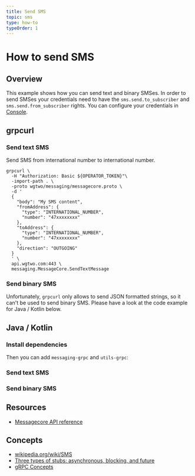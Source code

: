 ```yaml
---
title: Send SMS
topic: sms
type: how-to
typeOrder: 1
---
```


# How to send SMS

## Overview

This example shows how you can send text and binary SMSes. In order to send SMSes your credentials need to have the
`sms.send.to_subscriber` and `sms.send.from_subscriber` rights. You can configure your credentials in [Console](https://console.wgtwo.com/api-keys-redirect).

<DemoConfigurer />

## grpcurl

### Send text SMS

Send SMS from international number to international number.

```shell script
grpcurl \
  -H "Authorization: Basic ${OPERATOR_TOKEN}"\
  -import-path . \
  -proto wgtwo/messaging/messagecore.proto \
  -d '
  {
    "body": "My SMS content",
    "fromAddress": {
      "type": "INTERNATIONAL_NUMBER",
      "number": "47xxxxxxxx"
    },
    "toAddress": {
      "type": "INTERNATIONAL_NUMBER",
      "number": "47xxxxxxxx"
    },
    "direction": "OUTGOING"
  }
  ' \
  api.wgtwo.com:443 \
  messaging.MessageCore.SendTextMessage
```

### Send binary SMS

Unfortunately, `grpcurl` only allows to send JSON formatted strings, so it can't be used to send binary SMS.
Please have a look at the code example for Java / Kotlin below.

## Java / Kotlin

### Install dependencies
<JitpackDependency />

Then you can add `messaging-grpc` and `utils-grpc`:

<ClientDependencies :clients="['messaging-grpc', 'utils-grpc']"/>

### Send text SMS
<GithubCode to="https://github.com/working-group-two/docs.wgtwo.com/blob/master/examples/sms/src/main/kotlin/SendTextSms.kt" />

### Send binary SMS
<GithubCode to="https://github.com/working-group-two/docs.wgtwo.com/blob/master/examples/sms/src/main/kotlin/SendBinarySms.kt" />

## Resources
* [Messagecore API reference](https://github.com/working-group-two/wgtwoapis/blob/master/wgtwo/messaging/messagecore.proto)

## Concepts
* [wikipedia.org/wiki/SMS](https://en.wikipedia.org/wiki/SMS)
* [Three types of stubs: asynchronous, blocking, and future](https://grpc.io/docs/reference/java/generated-code/)
* [gRPC Concepts](https://grpc.io/docs/guides/concepts/)
